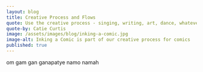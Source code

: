 ```yaml
---
layout: blog
title: Creative Process and Flows
quote: Use the creative process - singing, writing, art, dance, whatever - to get to know yourself better. 
quote-by: Catie Curtis
image: /assets/images/blog/inking-a-comic.jpg
image-alt: Inking a Comic is part of our creative process for comics
published: true
---
```

om gam gan ganapatye namo namah